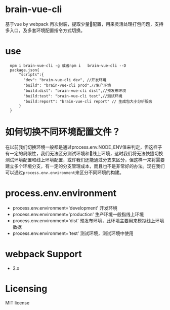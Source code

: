 # brain-vue-cli
  基于vue by webpack 再次封装，提取少量配置，用来灵活处理打包问题，支持多入口，及多套环境配置指令方式切换。
# use
```
  npm i brain-vue-cli -g 或者npm i   brain-vue-cli --D
  package.json{
      "scripts":{
        "dev": "brain-vue-cli dev", //开发环境
        "build": "brain-vue-cli prod",//生产环境
        "build:dist": "brain-vue-cli dist",//预发布环境
        "build:test": "brain-vue-cli test",//测试环境
        "build:report": "brain-vue-cli report" // 生成包大小分析服务
      }
  }
```
# 如何切换不同环境配置文件？
  在以前我们切换环境一般都是通过process.env.NODE_ENV值来判定，但这样子有一定的局限性，我们无法区分测试环境和线上环境，这时我们将无法快捷切换测试环境配置和线上环境配置，或许我们还能通过分支来区分，但这样一来将需要建立多个环境分支，有一定的分支管理成本，而且也不是非常好的办法。现在我们可以通过`process.env.environment`来区分不同环境的构建。
# process.env.environment
 - process.env.environment='development' 开发环境
 - process.env.environment='production' 生产环境一般指线上环境
 - process.env.environment='dist'  预发布环境，此环境主要用来模拟线上环境数据
 - process.env.environment='test'  测试环境，测试环境中使用 

# webpack Support
- 2.x

# Licensing
MIT license


